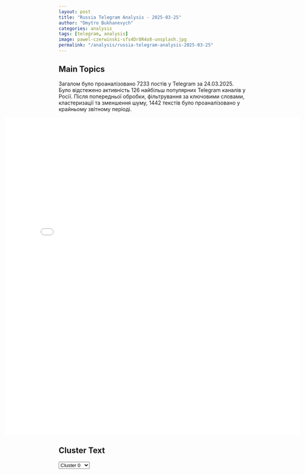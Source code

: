 ```yaml
---
layout: post
title: "Russia Telegram Analysis - 2025-03-25"
author: "Dmytro Bukhanevych"
categories: analysis
tags: [telegram, analysis]
image: pawel-czerwinski-sfs4Dr8R4o8-unsplash.jpg
permalink: "/analysis/russia-telegram-analysis-2025-03-25"
---
```


<style>
    /* Adjusting iframe-container styles */
    .wide-iframe-container {
        width: calc(100% + 30vw);  /* Extending the width */
        margin-left: -15vw;       /* Negative margin to push to the left */
        overflow: hidden;         /* In case the iframe content spills over */
    }

    .wide-iframe-container iframe {
        width: 100%;  /* Making the iframe take the full width of its container */
        border: none; /* Removing any borders from the iframe */
    }

    /* Toggle mechanism */
    .hidden {
        display: none;
    }
    
    .show-content-target:checked + .show-content {
        display: block;
    }
</style>

<h2>Main Topics</h2>
<p>Загалом було проаналізовано 7233 постів у Telegram за 24.03.2025. Було відстежено активність 126 найбільш популярних Telegram каналів у Росії. Після попередньої обробки, фільтрування за ключовими словами, кластеризації та зменшення шуму, 1442 текстів було проаналізовано у крайньому звітному періоді.</p>
<!-- Embedding Main Plotly Visualization -->
<div class="wide-iframe-container">
    <iframe src="{{site.baseurl}}/visualizations/2025-03-25/fig_topics_time.html" height="850"></iframe>
</div>


<h2>Cluster Text</h2>

<!-- Dropdown to select a cluster -->
<select id="clusterSelector" onchange="displayClusterText()">
<option value="0">Cluster 0</option><option value="1">Cluster 1</option><option value="2">Cluster 2</option><option value="3">Cluster 3</option><option value="4">Cluster 4</option><option value="5">Cluster 5</option><option value="6">Cluster 6</option><option value="7">Cluster 7</option><option value="8">Cluster 8</option><option value="9">Cluster 9</option><option value="10">Cluster 10</option><option value="11">Cluster 11</option><option value="12">Cluster 12</option><option value="13">Cluster 13</option><option value="14">Cluster 14</option><option value="15">Cluster 15</option><option value="16">Cluster 16</option><option value="17">Cluster 17</option><option value="18">Cluster 18</option>
</select>

<!-- Display area for the selected cluster's text -->
<div id="clusterTextDisplay" class="hidden"></div>

<script type="text/javascript">
    var clusterDetails = {"0": "<b>Total Posts:</b> 24<br><b>Date:</b> 2025-03-24 07:06:51+00:00<br><b>Author:</b> kontext_channel<br><b>Link:</b> https://t.me/s/kontext_channel/50475<br><b>Subscribers:</b> 905146<br><b>Text:</b> \u0422\u0435\u043a\u0441\u0442: \u0412 \u042d\u0440-\u0420\u0438\u044f\u0434\u0435 \u043d\u0430\u0447\u0438\u043d\u0430\u0435\u0442\u0441\u044f \u0432\u0441\u0442\u0440\u0435\u0447\u0430 \u0434\u0435\u043b\u0435\u0433\u0430\u0446\u0438\u0439 \u0421\u0428\u0410 \u0438 \u0420\u043e\u0441\u0441\u0438\u0438 \u043f\u043e \u0423\u043a\u0440\u0430\u0438\u043d\u0435\u0420\u043e\u0441\u0441\u0438\u0439\u0441\u043a\u0430\u044f \u0434\u0435\u043b\u0435\u0433\u0430\u0446\u0438\u044f \u043f\u0440\u0438\u0431\u044b\u043b\u0430 \u043a \u043c\u0435\u0441\u0442\u0443 \u043f\u0440\u043e\u0432\u0435\u0434\u0435\u043d\u0438\u044f \u043f\u0435\u0440\u0435\u0433\u043e\u0432\u043e\u0440\u043e\u0432 \u0441 \u043f\u0440\u0435\u0434\u0441\u0442\u0430\u0432\u0438\u0442\u0435\u043b\u044f\u043c\u0438 \u0421\u0428\u0410, \u0441\u043e\u043e\u0431\u0449\u0430\u0435\u0442 \u0422\u0410\u0421\u0421.\u0418\u0437\u0432\u0435\u0441\u0442\u043d\u043e, \u0447\u0442\u043e \u0432\u0441\u0442\u0440\u0435\u0447\u0430 \u0431\u0443\u0434\u0435\u0442 \u0437\u0430\u043a\u0440\u044b\u0442\u043e\u0439. \u0421\u043e\u0442\u0440\u0443\u0434\u043d\u0438\u043a\u0438 \u0421\u043b\u0443\u0436\u0431\u044b \u0433\u043e\u0441\u0431\u0435\u0437\u043e\u043f\u0430\u0441\u043d\u043e\u0441\u0442\u0438 \u0421\u0430\u0443\u0434\u043e\u0432\u0441\u043a\u043e\u0439 \u0410\u0440\u0430\u0432\u0438\u0438 \u043f\u043e\u043f\u0440\u043e\u0441\u0438\u043b\u0438 \u0436\u0443\u0440\u043d\u0430\u043b\u0438\u0441\u0442\u043e\u0432 \u043f\u043e\u043a\u0438\u043d\u0443\u0442\u044c \u0442\u0435\u0440\u0440\u0438\u0442\u043e\u0440\u0438\u044e \u0433\u043e\u0441\u0442\u0438\u043d\u0438\u0446\u044b The Ritz-Carlton", "1": "<b>Total Posts:</b> 51<br><b>Date:</b> 2025-03-24 17:25:09+00:00<br><b>Author:</b> solovievlive<br><b>Link:</b> https://t.me/s/SolovievLive/315962<br><b>Subscribers:</b> 1304988<br><b>Text:</b> \u0422\u0435\u043a\u0441\u0442: \u2757\ufe0f \u041d\u0430 \u043f\u0435\u0440\u0435\u0433\u043e\u0432\u043e\u0440\u0430\u0445 \u0432 \u042d\u0440-\u0420\u0438\u044f\u0434\u0435 \u043e\u0431\u0441\u0443\u0436\u0434\u0430\u044e\u0442\u0441\u044f \u0442\u0435\u0440\u0440\u0438\u0442\u043e\u0440\u0438\u0430\u043b\u044c\u043d\u044b\u0435 \u0432\u043e\u043f\u0440\u043e\u0441\u044b, \u0432\u043e\u0437\u043c\u043e\u0436\u043d\u044b\u0435 \u043b\u0438\u043d\u0438\u0438 \u0440\u0430\u0437\u0433\u0440\u0430\u043d\u0438\u0447\u0435\u043d\u0438\u044f \u043d\u0430 \u0423\u043a\u0440\u0430\u0438\u043d\u0435, \u0437\u0430\u044f\u0432\u0438\u043b \u0414\u043e\u043d\u0430\u043b\u044c\u0434 \u0422\u0440\u0430\u043c\u043f. \u0413\u043b\u0430\u0432\u043d\u043e\u0435:\ud83d\udfe5\u0421\u0428\u0410 \u0438 \u0423\u043a\u0440\u0430\u0438\u043d\u0430 \u0441\u043e\u0433\u043b\u0430\u0441\u043e\u0432\u0430\u043b\u0438 \u0441\u0434\u0435\u043b\u043a\u0443 \u043f\u043e \u0440\u0435\u0434\u043a\u043e\u0437\u0435\u043c\u0435\u043b\u044c\u043d\u044b\u043c \u043c\u0435\u0442\u0430\u043b\u043b\u0430\u043c, \u0441\u043a\u043e\u0440\u043e \u0441\u043e\u0441\u0442\u043e\u0438\u0442\u0441\u044f \u043f\u043e\u0434\u043f\u0438\u0441\u0430\u043d\u0438\u0435;\ud83d\udfe5\u041e\u0431\u0441\u0443\u0436\u0434\u0430\u0435\u0442\u0441\u044f \u0432\u043e\u0437\u043c\u043e\u0436\u043d\u044b\u0439 \u043a\u043e\u043d\u0442\u0440\u043e\u043b\u044c \u0421\u0428\u0410 \u043d\u0430\u0434 \u0410\u042d\u0421 \u043d\u0430 \u0423\u043a\u0440\u0430\u0438\u043d\u0435;\ud83d\udfe5\u041e\u0431\u0441\u0443\u0436\u0434\u0430\u044e\u0442\u0441\u044f \u0432\u043e\u043f\u0440\u043e\u0441\u044b \u0442\u0435\u0440\u0440\u0438\u0442\u043e\u0440\u0438\u0439, \u044d\u043d\u0435\u0440\u0433\u0435\u0442\u0438\u043a\u0438, \u0432\u043e\u0437\u043c\u043e\u0436\u043d\u044b\u0435 \u043b\u0438\u043d\u0438\u0438 \u0440\u0430\u0437\u0433\u0440\u0430\u043d\u0438\u0447\u0435\u043d\u0438\u044f \u0438 \u043a\u043e\u043d\u0442\u0440\u043e\u043b\u044c \u043d\u0430\u0434 \u0417\u0430\u043f\u043e\u0440\u043e\u0436\u0441\u043a\u043e\u0439 \u0410\u042d\u0421.\u270d \u041f\u043e\u0434\u043f\u0438\u0441\u044b\u0432\u0430\u0439\u0441\u044f \u043d\u0430 \u0421\u043e\u043b\u043e\u0432\u044c\u0451\u0432\u0430!", "2": "<b>Total Posts:</b> 56<br><b>Date:</b> 2025-03-24 19:16:02+00:00<br><b>Author:</b> opersvodki<br><b>Link:</b> https://t.me/s/opersvodki/25847<br><b>Subscribers:</b> 481369<br><b>Text:</b> \u0422\u0435\u043a\u0441\u0442: \u26a1\ufe0f \u0412\u043c\u0435\u0441\u0442\u0435 \u0441 \u0410\u043b\u0435\u043a\u0441\u0430\u043d\u0434\u0440\u043e\u043c \u0424\u0435\u0434\u043e\u0440\u0447\u0443\u043a\u043e\u043c \u043f\u043e\u0434 \u043e\u0431\u0441\u0442\u0440\u0435\u043b \u0412\u0421\u0423 \u0441\u0435\u0433\u043e\u0434\u043d\u044f \u043f\u043e\u043f\u0430\u043b\u0430 \u0442\u0430\u043a\u0436\u0435 \u0433\u0440\u0443\u043f\u043f\u0430 \u0436\u0443\u0440\u043d\u0430\u043b\u0438\u0441\u0442\u043e\u0432 \u0442\u0435\u043b\u0435\u043a\u0430\u043d\u0430\u043b\u0430 \"\u0417\u0432\u0435\u0437\u0434\u0430\".\u041e\u043f\u0435\u0440\u0430\u0442\u043e\u0440 \u0410\u043d\u0434\u0440\u0435\u0439 \u041f\u0430\u043d\u043e\u0432 \u0438 \u0432\u043e\u0434\u0438\u0442\u0435\u043b\u044c \u0441\u044a\u0435\u043c\u043e\u0447\u043d\u043e\u0439 \u0433\u0440\u0443\u043f\u043f\u044b \u0410\u043b\u0435\u043a\u0441\u0430\u043d\u0434\u0440 \u0421\u0438\u0440\u043a\u0435\u043b\u0438 \u0442\u0430\u043a\u0436\u0435 \u0441\u043a\u043e\u043d\u0447\u0430\u043b\u0438\u0441\u044c \u0432 \u0440\u0435\u0437\u0443\u043b\u044c\u0442\u0430\u0442\u0435 \u043f\u043e\u043b\u0443\u0447\u0435\u043d\u043d\u044b\u0445 \u0440\u0430\u043d\u0435\u043d\u0438\u0439.\ud83c\udfaf @opersvodki", "3": "<b>Total Posts:</b> 234<br><b>Date:</b> 2025-03-24 09:41:47+00:00<br><b>Author:</b> rvvoenkor<br><b>Link:</b> https://t.me/s/RVvoenkor/88660<br><b>Subscribers:</b> 1682780<br><b>Text:</b> \u0422\u0435\u043a\u0441\u0442: \u203c\ufe0f\ud83c\uddf7\ud83c\uddfa\ud83c\uddfa\ud83c\uddf8 \u0423 \u0420\u0424 \u0438 \u0421\u0428\u0410 \u0435\u0441\u0442\u044c \u0436\u0435\u043b\u0430\u043d\u0438\u0435 \u0434\u0432\u0438\u0433\u0430\u0442\u044c\u0441\u044f \u0432 \u0441\u0442\u043e\u0440\u043e\u043d\u0443 \u0443\u0440\u0435\u0433\u0443\u043b\u0438\u0440\u043e\u0432\u0430\u043d\u0438\u044f \u043d\u0430 \u0423\u043a\u0440\u0430\u0438\u043d\u0435, \u043f\u0440\u0435\u0434\u0441\u0442\u043e\u0438\u0442 \u0435\u0449\u0435 \u043c\u043d\u043e\u0433\u043e \u0440\u0430\u0431\u043e\u0442\u044b \u2014 \u041f\u0435\u0441\u043a\u043e\u0432\u25aa\ufe0f\u041f\u0443\u0442\u0438\u043d \u043d\u0435 \u043c\u0435\u043d\u044f\u043b \u043a\u043e\u043c\u0430\u043d\u0434\u044b \u043d\u0435 \u0431\u0438\u0442\u044c \u043f\u043e \u044d\u043d\u0435\u0440\u0433\u043e\u0438\u043d\u0444\u0440\u0430\u0441\u0442\u0440\u0443\u043a\u0442\u0443\u0440\u0435, \u0432\u043e\u043f\u0440\u0435\u043a\u0438 \u043d\u0430\u0440\u0443\u0448\u0435\u043d\u0438\u044f\u043c \u0441\u043e \u0441\u0442\u043e\u0440\u043e\u043d\u044b \u0412\u0421\u0423.\u25aa\ufe0f\u041a\u0440\u0435\u043c\u043b\u044c \u043e\u0442\u0441\u043b\u0435\u0436\u0438\u0432\u0430\u0435\u0442 \u0438\u043d\u0444\u043e\u0440\u043c\u0430\u0446\u0438\u044e \u043e \u043f\u0440\u043e\u0434\u043e\u043b\u0436\u0430\u044e\u0449\u0438\u0445\u0441\u044f \u0443\u0434\u0430\u0440\u0430\u0445 \u041a\u0438\u0435\u0432\u0430 \u043f\u043e \u043e\u0431\u044a\u0435\u043a\u0442\u0430\u043c \u044d\u043d\u0435\u0440\u0433\u043e\u0438\u043d\u0444\u0440\u0430\u0441\u0442\u0440\u0443\u043a\u0442\u0443\u0440\u044b.\u25aa\ufe0f\u0418\u043d\u0444\u043e\u0440\u043c\u0430\u0446\u0438\u044f \u043f\u043e \u0438\u0442\u043e\u0433\u0430\u043c \u043a\u043e\u043d\u0442\u0430\u043a\u0442\u043e\u0432 \u0432 \u042d\u0440-\u0420\u0438\u044f\u0434\u0435 \u0431\u0443\u0434\u0435\u0442 \u043d\u0435\u0437\u0430\u043c\u0435\u0434\u043b\u0438\u0442\u0435\u043b\u044c\u043d\u043e \u0434\u043e\u043b\u043e\u0436\u0435\u043d\u0430 \u0433\u043b\u0430\u0432\u0435 \u0433\u043e\u0441\u0443\u0434\u0430\u0440\u0441\u0442\u0432\u0430.\u25aa\ufe0f\u041f\u043e\u0434\u0430\u0440\u043e\u043a \u041f\u0443\u0442\u0438\u043d\u0430 \u0422\u0440\u0430\u043c\u043f\u0443 \u0431\u044b\u043b \u043b\u0438\u0447\u043d\u044b\u043c, \u041a\u0440\u0435\u043c\u043b\u044c \u043d\u0435 \u0440\u0430\u0441\u0441\u043a\u0430\u0436\u0435\u0442 \u043f\u043e\u0434\u0440\u043e\u0431\u043d\u043e\u0441\u0442\u0438, \u041f\u0435\u0441\u043a\u043e\u0432 \u043e \u043f\u043e\u0434\u0430\u0440\u0435\u043d\u043d\u043e\u043c \u043f\u043e\u0440\u0442\u0440\u0435\u0442\u0435.t.me/RVvoenkor", "4": "<b>Total Posts:</b> 246<br><b>Date:</b> 2025-03-24 05:01:12+00:00<br><b>Author:</b> ukr_2025_ru<br><b>Link:</b> https://t.me/s/ukr_2025_ru/238835<br><b>Subscribers:</b> 485511<br><b>Text:</b> \u0422\u0435\u043a\u0441\u0442: \ud83d\udd34 \u0414\u043e\u0431\u0440\u043e\u0435 \u0443\u0442\u0440\u043e, \u0434\u043e\u0440\u043e\u0433\u0438\u0435 \u043f\u043e\u0434\u043f\u0438\u0441\u0447\u0438\u043a\u0438!\u041d\u043e\u0432\u043e\u0441\u0442\u0438 \u043a \u0443\u0442\u0440\u0443 24 \u043c\u0430\u0440\u0442\u0430: \ud83d\udfe5 \u041f\u0412\u041e \u0437\u0430 \u043d\u043e\u0447\u044c \u043f\u0435\u0440\u0435\u0445\u0432\u0430\u0442\u0438\u043b\u0430 28 \u0443\u043a\u0440\u0430\u0438\u043d\u0441\u043a\u0438\u0445 \u0431\u0435\u0441\u043f\u0438\u043b\u043e\u0442\u043d\u0438\u043a\u043e\u0432 \u043d\u0430\u0434 \u0440\u0435\u0433\u0438\u043e\u043d\u0430\u043c\u0438 \u0420\u043e\u0441\u0441\u0438\u0438, \u0441\u043e\u043e\u0431\u0449\u0438\u043b\u043e \u041c\u0438\u043d\u043e\u0431\u043e\u0440\u043e\u043d\u044b.\u041f\u043e 12 \u0411\u041f\u041b\u0410 \u0441\u0431\u0438\u0442\u044b \u043d\u0430\u0434 \u0442\u0435\u0440\u0440\u0438\u0442\u043e\u0440\u0438\u044f\u043c\u0438 \u0411\u0440\u044f\u043d\u0441\u043a\u043e\u0439 \u0438 \u0420\u043e\u0441\u0442\u043e\u0432\u0441\u043a\u043e\u0439 \u043e\u0431\u043b\u0430\u0441\u0442\u0435\u0439, \u0434\u0432\u0430 \u0411\u041f\u041b\u0410 - \u043d\u0430\u0434 \u041a\u0440\u044b\u043c\u043e\u043c \u0438 \u043f\u043e \u043e\u0434\u043d\u043e\u043c\u0443 \u0434\u0440\u043e\u043d\u0443 \u2013 \u043d\u0430\u0434 \u041a\u0440\u0430\u0441\u043d\u043e\u0434\u0430\u0440\u0441\u043a\u0438\u043c \u043a\u0440\u0430\u0435\u043c \u0438 \u043d\u0430\u0434 \u0430\u043a\u0432\u0430\u0442\u043e\u0440\u0438\u0435\u0439 \u0410\u0437\u043e\u0432\u0441\u043a\u043e\u0433\u043e \u043c\u043e\u0440\u044f;\ud83d\udfe5 \u0421\u0438\u043b\u044b \u041f\u0412\u041e \u0442\u0430\u043a\u0436\u0435 \u043e\u0442\u0431\u0438\u043b\u0438 \u043c\u0430\u0441\u0441\u0438\u0440\u043e\u0432\u0430\u043d\u043d\u0443\u044e \u0430\u0442\u0430\u043a\u0443 \u0441\u043e \u0441\u0442\u043e\u0440\u043e\u043d\u044b \u0412\u0421\u0423 \u043d\u0430 \u0414\u043e\u043d\u0435\u0446\u043a, \u0441\u043e\u043e\u0431\u0449\u0438\u043b\u0438 \u0432 \u043e\u043f\u0435\u0440\u0430\u0442\u0438\u0432\u043d\u044b\u0445 \u0441\u043b\u0443\u0436\u0431\u0430\u0445;\ud83d\udfe5 \u0412 \u0414\u041d\u0420 \u0437\u0430 \u043d\u0435\u0434\u0435\u043b\u044e \u0441\u043e\u0440\u0432\u0430\u043b\u0438 185 \u0432\u043e\u0437\u0434\u0443\u0448\u043d\u044b\u0445 \u0430\u0442\u0430\u043a \u0412\u0421\u0423, \u0441\u043e\u043e\u0431\u0449\u0438\u043b\u0438 \u0432 \u0440\u0435\u0433\u0438\u043e\u043d\u0430\u043b\u044c\u043d\u043e\u043c \u0423\u0424\u0421\u0411;\ud83d\udfe5 \u041d\u0430 \u0440\u0443\u0431\u0435\u0436\u0430\u0445 \u041b\u041d\u0420 \u0437\u0430 \u043d\u0435\u0434\u0435\u043b\u044e \u0443\u043d\u0438\u0447\u0442\u043e\u0436\u0435\u043d\u043e \u043f\u043e\u0447\u0442\u0438 5,6 \u0442\u044b\u0441. \u0441\u043e\u043b\u0434\u0430\u0442 \u0412\u0421\u0423 \u0438 \u043d\u0430\u0435\u043c\u043d\u0438\u043a\u043e\u0432. \u041e\u0431 \u044d\u0442\u043e\u043c \u0441\u043e\u043e\u0431\u0449\u0438\u043b \u0432\u043e\u0435\u043d\u043d\u044b\u0439 \u044d\u043a\u0441\u043f\u0435\u0440\u0442 \u0410\u043d\u0434\u0440\u0435\u0439 \u041c\u0430\u0440\u043e\u0447\u043a\u043e;\ud83d\udfe5 \u0422\u0435\u043b\u0430 \u0431\u043e\u0435\u0432\u0438\u043a\u043e\u0432 \u0412\u0421\u0423 \u0438 \u043c\u0438\u0440\u043d\u044b\u0445 \u0436\u0438\u0442\u0435\u043b\u0435\u0439 \u043e\u0441\u0442\u0430\u044e\u0442\u0441\u044f \u043f\u043e\u0434 \u0437\u0430\u0432\u0430\u043b\u0430\u043c\u0438 \u0432 \u043e\u0441\u0432\u043e\u0431\u043e\u0436\u0434\u0435\u043d\u043d\u043e\u0439 \u0421\u0443\u0434\u0436\u0435, \u0440\u0430\u0441\u0441\u043a\u0430\u0437\u0430\u043b \u0420\u0418\u0410 \u041d\u043e\u0432\u043e\u0441\u0442\u0438 \u0431\u043e\u0435\u0446 \u043e\u0442\u0440\u044f\u0434\u0430 \"\u0422\" \u0414\u043e\u0431\u0440\u043e\u0432\u043e\u043b\u044c\u0447\u0435\u0441\u043a\u043e\u0433\u043e \u043a\u043e\u0440\u043f\u0443\u0441\u0430.\u041a\u043e\u0440\u0440\u0435\u0441\u043f\u043e\u043d\u0434\u0435\u043d\u0442 \u0420\u0418\u0410 \u041d\u043e\u0432\u043e\u0441\u0442\u0438, \u043d\u0430\u0445\u043e\u0434\u044f\u0441\u044c \u0432 \u0421\u0443\u0434\u0436\u0435, \u0443\u0431\u0435\u0434\u0438\u043b\u0430\u0441\u044c, \u0447\u0442\u043e \u043d\u0430 \u0440\u0430\u0437\u0432\u0430\u043b\u0438\u043d\u0430\u0445 \u0438 \u0432 \u043d\u0435\u043a\u043e\u0442\u043e\u0440\u044b\u0445 \u0434\u043e\u043c\u0430\u0445 \u043b\u0435\u0436\u0430\u0442 \u0442\u0435\u043b\u0430 \u0443\u043a\u0440\u0430\u0438\u043d\u0441\u043a\u0438\u0445 \u0431\u043e\u0435\u0432\u0438\u043a\u043e\u0432, \u043d\u0430 \u0443\u043b\u0438\u0446\u0430\u0445 \u0432 \u0440\u044f\u0434\u0435 \u0440\u0430\u0439\u043e\u043d\u043e\u0432 \u0447\u0443\u0432\u0441\u0442\u0432\u0443\u0435\u0442\u0441\u044f \u0442\u0440\u0443\u043f\u043d\u044b\u0439 \u0437\u0430\u043f\u0430\u0445;\ud83d\udfe6 \u041e\u0442\u043a\u0440\u044b\u0442\u043e\u0435 \u0433\u043e\u0440\u0435\u043d\u0438\u0435 \u0432 \u0422\u0426 \u0432 \u0420\u043e\u0441\u0442\u043e\u0432\u0435-\u043d\u0430-\u0414\u043e\u043d\u0443 \u043b\u0438\u043a\u0432\u0438\u0434\u0438\u0440\u043e\u0432\u0430\u043d\u043e \u043d\u0430 \u043f\u043b\u043e\u0449\u0430\u0434\u0438 300 \u043a\u0432. \u043c\u0435\u0442\u0440\u043e\u0432, \u0441\u043e\u043e\u0431\u0449\u0438\u043b\u0438 \u0432 \u041c\u0427\u0421.\u0418\u0437 \u0441\u043e\u0441\u0435\u0434\u043d\u0435\u0439 \u043f\u044f\u0442\u0438\u044d\u0442\u0430\u0436\u043a\u0438, \u043d\u0430 \u043a\u0440\u044b\u0448\u0443 \u043a\u043e\u0442\u043e\u0440\u043e\u0439 \u043f\u0435\u0440\u0435\u043a\u0438\u043d\u0443\u043b\u0441\u044f \u043e\u0433\u043e\u043d\u044c, \u044d\u0432\u0430\u043a\u0443\u0438\u0440\u0443\u044e\u0442 \u0436\u0438\u043b\u044c\u0446\u043e\u0432. \u041f\u043e\u0436\u0430\u0440 \u0442\u0430\u043c \u0442\u0430\u043a\u0436\u0435  \u043b\u043e\u043a\u0430\u043b\u0438\u0437\u043e\u0432\u0430\u043b\u0438.\u041f\u0440\u0438\u0447\u0438\u043d\u043e\u0439 \u043f\u043e\u0436\u0430\u0440\u0430 \u0441\u0442\u0430\u043b\u043e \u043a\u043e\u0440\u043e\u0442\u043a\u043e\u0435 \u0437\u0430\u043c\u044b\u043a\u0430\u043d\u0438\u0435 \u0432 \u0432\u044b\u0432\u0435\u0441\u043a\u0435 \u043d\u0430 \u0444\u0430\u0441\u0430\u0434\u0435 \u0437\u0434\u0430\u043d\u0438\u044f \u0422\u0426;\ud83d\udfe6 \u0411\u0440\u0438\u0442\u0430\u043d\u0441\u043a\u0438\u0435 \u0432\u043e\u0435\u043d\u043d\u044b\u0435 \u0441\u0447\u0438\u0442\u0430\u044e\u0442 \u043f\u043b\u0430\u043d\u044b \u0421\u0442\u0430\u0440\u043c\u0435\u0440\u0430 \u043e\u0442\u043f\u0440\u0430\u0432\u0438\u0442\u044c \u043d\u0430 \u0423\u043a\u0440\u0430\u0438\u043d\u0443 \u043c\u0438\u0440\u043e\u0442\u0432\u043e\u0440\u0446\u0435\u0432 \"\u043f\u043e\u043b\u0438\u0442\u0438\u0447\u0435\u0441\u043a\u0438\u043c \u0442\u0435\u0430\u0442\u0440\u043e\u043c\", \u043f\u0438\u0448\u0435\u0442 Telegraph.\u041f\u043e \u0441\u043b\u043e\u0432\u0430\u043c \u0432\u044b\u0441\u043e\u043a\u043e\u043f\u043e\u0441\u0442\u0430\u0432\u043b\u0435\u043d\u043d\u044b\u0445 \u0432\u043e\u0435\u043d\u043d\u044b\u0445 \u0438\u0441\u0442\u043e\u0447\u043d\u0438\u043a\u043e\u0432, \u0431\u0440\u0438\u0442\u0430\u043d\u0441\u043a\u0438\u0439 \u043f\u0440\u0435\u043c\u044c\u0435\u0440 \u043f\u043e\u0442\u043e\u0440\u043e\u043f\u0438\u043b\u0441\u044f \u0441 \u0437\u0430\u044f\u0432\u043b\u0435\u043d\u0438\u044f\u043c\u0438 \u043e \"\u043a\u043e\u0430\u043b\u0438\u0446\u0438\u0438 \u0436\u0435\u043b\u0430\u044e\u0449\u0438\u0445\".\u0423\u043a\u0440\u0430\u0438\u043d\u0430.\u0440\u0443 \u2014 \u043f\u043e\u0434\u043f\u0438\u0441\u0430\u0442\u044c\u0441\u044f \u0438 \u0437\u043d\u0430\u0442\u044c \u0431\u043e\u043b\u044c\u0448\u0435 \ud83d\udc4d", "5": "<b>Total Posts:</b> 160<br><b>Date:</b> 2025-03-24 19:25:31+00:00<br><b>Author:</b> treugolniklpr<br><b>Link:</b> https://t.me/s/treugolniklpr/101356<br><b>Subscribers:</b> 756427<br><b>Text:</b> \u0422\u0435\u043a\u0441\u0442: \u041a\u0440\u044b\u043c\u041e\u0442 \u0422\u0430\u0440\u0445\u0430\u043d\u043a\u0443\u0442\u0430 \u0434\u043e \u0421\u0435\u0432\u0430\u0441\u0442\u043e\u043f\u043e\u043b\u044f \u0432\u043a\u043b\u044e\u0447\u0438\u0442\u0435\u043b\u044c\u043d\u043e \u041e\u043f\u0430\u0441\u043d\u043e\u0441\u0442\u044c \u043f\u043e \u0411\u041f\u041b\u0410", "6": "<b>Total Posts:</b> 21<br><b>Date:</b> 2025-03-24 18:03:35+00:00<br><b>Author:</b> moscow_laundry<br><b>Link:</b> https://t.me/s/moscow_laundry/26727<br><b>Subscribers:</b> 604633<br><b>Text:</b> \u0422\u0435\u043a\u0441\u0442: #\u0421\u0430\u0442\u0438\u0440\u041a\u0430\u0413\u043e\u0432\u043e\u0440\u0438\u0442  \u0410\u0440\u0435\u0441\u0442 \u043c\u044d\u0440\u0430 \u0421\u0442\u0430\u043c\u0431\u0443\u043b\u0430 \u0432\u044b\u0437\u0432\u0430\u043b \u0432\u043e\u043b\u043d\u0443 \u043f\u0440\u043e\u0442\u0435\u0441\u0442\u043e\u0432 \u043f\u043e \u0432\u0441\u0435\u0439 \u0422\u0443\u0440\u0446\u0438\u0438  \u041f\u0440\u043e\u0442\u0435\u0441\u0442\u044b \u0432 \u0422\u0443\u0440\u0446\u0438\u0438 \u0432\u0441\u043f\u044b\u0445\u043d\u0443\u043b\u0438 \u043f\u043e\u0441\u043b\u0435 \u0437\u0430\u0434\u0435\u0440\u0436\u0430\u043d\u0438\u044f \u043e\u0434\u043d\u043e\u0433\u043e \u0438\u0437 \u0433\u043b\u0430\u0432\u043d\u044b\u0445 \u043e\u043f\u043f\u043e\u0437\u0438\u0446\u0438\u043e\u043d\u043d\u044b\u0445 \u043f\u0440\u043e\u0437\u0430\u043f\u0430\u0434\u043d\u044b\u0445 \u043b\u0438\u0434\u0435\u0440\u043e\u0432, \u043c\u044d\u0440\u0430 \u0421\u0442\u0430\u043c\u0431\u0443\u043b\u0430 \u042d\u043a\u0440\u0435\u043c\u0430 \u0418\u043c\u0430\u043c\u043e\u0433\u043b\u0443. \u041e\u043d \u043f\u0440\u0435\u0432\u0440\u0430\u0442\u0438\u043b\u0441\u044f \u0432 \u043a\u043b\u044e\u0447\u0435\u0432\u043e\u0433\u043e \u043a\u0430\u043d\u0434\u0438\u0434\u0430\u0442\u0430 \u043e\u0442 \u0430\u043d\u0442\u0438\u044d\u0440\u0434\u043e\u0433\u0430\u043d\u043e\u0432\u0441\u043a\u0438\u0445 \u0441\u0438\u043b \u0435\u0449\u0435 \u0432 2019 \u0433\u043e\u0434\u0443. \u0418\u043c\u0435\u043d\u043d\u043e \u0442\u043e\u0433\u0434\u0430 \u043d\u0430 \u0444\u043e\u043d\u0435 \u0430\u043d\u043d\u0443\u043b\u0438\u0440\u043e\u0432\u0430\u043d\u0438\u044f \u0440\u0435\u0437\u0443\u043b\u044c\u0442\u0430\u0442\u043e\u0432 \u0432\u044b\u0431\u043e\u0440\u043e\u0432 \u043c\u044d\u0440\u0430 \u0421\u0442\u0430\u043c\u0431\u0443\u043b\u0430, \u043a\u043e\u0442\u043e\u0440\u044b\u0435 \u0432\u044b\u0438\u0433\u0440\u0430\u043b \u0418\u043c\u0430\u043c\u043e\u0433\u043b\u0443, \u0440\u0430\u0437\u0440\u0430\u0437\u0438\u043b\u0441\u044f \u043f\u0435\u0440\u0432\u044b\u0439 \u0431\u0443\u043d\u0442. \u0418 \u0442\u043e\u0433\u0434\u0430 \u0432\u043b\u0430\u0441\u0442\u044f\u043c \u0422\u0443\u0440\u0446\u0438\u0438 \u043f\u0440\u0438\u0448\u043b\u043e\u0441\u044c \u043f\u043e\u0439\u0442\u0438 \u043d\u0430 \u0443\u0441\u0442\u0443\u043f\u043a\u0438 \u043e\u043f\u043f\u043e\u0437\u0438\u0446\u0438\u043e\u043d\u0435\u0440\u0430\u043c. \u041d\u043e \u0434\u043e\u043f\u0443\u0441\u043a\u0430\u0442\u044c \u043f\u043e\u0434\u043e\u0431\u043d\u044b\u0439 \u0438\u0441\u0445\u043e\u0434 \u043d\u0430 \u043f\u0440\u0435\u0437\u0438\u0434\u0435\u043d\u0442\u0441\u043a\u0438\u0445 \u0432\u044b\u0431\u043e\u0440\u0430\u0445, \u0437\u0430\u043f\u043b\u0430\u043d\u0438\u0440\u043e\u0432\u0430\u043d\u043d\u044b\u0445 \u043d\u0430 2028 \u0433\u043e\u0434, \u0443 \u042d\u0440\u0434\u043e\u0433\u0430\u043d\u0430 \u043d\u0435\u0442 \u043d\u0438\u043a\u0430\u043a\u043e\u0433\u043e \u0436\u0435\u043b\u0430\u043d\u0438\u044f.  \u041f\u043e\u044d\u0442\u043e\u043c\u0443 \u0430\u0440\u0435\u0441\u0442 \u0418\u043c\u0430\u043c\u043e\u0433\u043b\u0443 \u2013 \u044d\u0442\u043e \u043d\u0435 \u0438\u043c\u043f\u0443\u043b\u044c\u0441\u0438\u0432\u043d\u043e\u0435 \u0440\u0435\u0448\u0435\u043d\u0438\u0435, \u0430 \u043e\u0441\u043e\u0437\u043d\u0430\u043d\u043d\u044b\u0439 \u0448\u0430\u0433 \u043f\u043e \u0443\u0441\u0442\u0440\u0430\u043d\u0435\u043d\u0438\u044e \u043a\u043b\u044e\u0447\u0435\u0432\u044b\u0445 \u043e\u043f\u043f\u043e\u0437\u0438\u0446\u0438\u043e\u043d\u043d\u044b\u0445 \u0444\u0438\u0433\u0443\u0440 \u0434\u043e \u0432\u044b\u0431\u043e\u0440\u043e\u0432. \u0418 \u0432 \u044d\u0442\u043e\u0442 \u0440\u0430\u0437 \u042d\u0440\u0434\u043e\u0433\u0430\u043d \u0431\u044b\u043b \u0433\u043e\u0442\u043e\u0432 \u043a \u043f\u0440\u043e\u0442\u0435\u0441\u0442\u0430\u043c. \u0414\u0430, \u043d\u0430 \u043d\u0438\u0445 \u0432\u044b\u0448\u043b\u0438 \u043c\u0438\u043b\u043b\u0438\u043e\u043d\u044b \u0441\u0442\u043e\u0440\u043e\u043d\u043d\u0438\u043a\u043e\u0432 \u043e\u043f\u043f\u043e\u0437\u0438\u0446\u0438\u0438 \u043f\u043e \u0432\u0441\u0435\u0439 \u0441\u0442\u0440\u0430\u043d\u0435. \u0414\u0430, \u0437\u0430\u043f\u0440\u0435\u0442\u044b \u043d\u0430 \u043c\u0430\u0441\u0441\u043e\u0432\u044b\u0435 \u0430\u043a\u0446\u0438\u0438 \u0434\u043e 27 \u043c\u0430\u0440\u0442\u0430, \u0432\u0432\u0435\u0434\u0435\u043d\u043d\u044b\u0435 \u0432\u043b\u0430\u0441\u0442\u044f\u043c\u0438, \u0438\u0433\u043d\u043e\u0440\u0438\u0440\u0443\u044e\u0442\u0441\u044f. \u041d\u043e \u0432\u0441\u0435 \u0442\u0435\u043b\u0435\u043a\u0430\u043d\u0430\u043b\u044b \u0438 \u0434\u0440\u0443\u0433\u0438\u0435 \u043c\u0435\u0441\u0442\u043d\u044b\u0435 \u0421\u041c\u0418 \u043f\u043e\u043b\u0443\u0447\u0438\u043b\u0438 \u0436\u0451\u0441\u0442\u043a\u043e\u0435 \u0443\u043a\u0430\u0437\u0430\u043d\u0438\u0435 \u043d\u0435 \u043f\u043e\u043a\u0430\u0437\u044b\u0432\u0430\u0442\u044c \u043f\u0440\u043e\u0442\u0435\u0441\u0442\u044b. \u041f\u043e\u043b\u0438\u0446\u0438\u044f \u0430\u043a\u0442\u0438\u0432\u043d\u043e \u043f\u0440\u0438\u043c\u0435\u043d\u044f\u0435\u0442 \u0432\u043e\u0434\u043e\u043c\u0451\u0442\u044b, \u0441\u043b\u0435\u0437\u043e\u0442\u043e\u0447\u0438\u0432\u044b\u0439 \u0433\u0430\u0437 \u0438 \u0441\u043f\u0435\u0446\u0438\u0430\u043b\u044c\u043d\u044b\u0435 \u0441\u0440\u0435\u0434\u0441\u0442\u0432\u0430, \u0430 \u0442\u0430\u043a\u0436\u0435 \u0437\u0430\u0434\u0435\u0440\u0436\u0438\u0432\u0430\u0435\u0442 \u043f\u0440\u043e\u0442\u0435\u0441\u0442\u0443\u044e\u0449\u0438\u0445 \u2013 \u0443\u0436\u0435 \u0431\u043e\u043b\u044c\u0448\u0435 \u0442\u044b\u0441\u044f\u0447\u0438 \u0447\u0435\u043b\u043e\u0432\u0435\u043a. \u0418 \u0432 \u044d\u0442\u043e\u0442 \u0440\u0430\u0437 \u0432\u043b\u0430\u0441\u0442\u044c \u043d\u0435 \u043d\u0430\u043c\u0435\u0440\u0435\u043d\u0430 \u043e\u0442\u0441\u0442\u0443\u043f\u0430\u0442\u044c \u043e\u0442 \u0441\u0432\u043e\u0438\u0445 \u0440\u0435\u0448\u0435\u043d\u0438\u0439. \u0410 \u0437\u043d\u0430\u0447\u0438\u0442, \u0441\u043a\u043e\u0440\u043e \u043f\u0440\u043e\u0442\u0435\u0441\u0442\u044b \u0441\u043e\u0439\u0434\u0443\u0442 \u043d\u0430 \u043d\u0435\u0442.  \u0415\u0434\u0438\u043d\u0441\u0442\u0432\u0435\u043d\u043d\u043e\u0435, \u0447\u0442\u043e \u043c\u043e\u0433\u043b\u043e \u0431\u044b \u043f\u0435\u0440\u0435\u043b\u043e\u043c\u0438\u0442\u044c \u0445\u043e\u0434 \u0431\u043e\u0440\u044c\u0431\u044b \u2013 \u043f\u0435\u0440\u0435\u0445\u043e\u0434 \u0447\u0430\u0441\u0442\u0438 \u0441\u0438\u043b\u043e\u0432\u0438\u043a\u043e\u0432 \u043d\u0430 \u0441\u0442\u043e\u0440\u043e\u043d\u0443 \u043f\u0440\u043e\u0442\u0435\u0441\u0442\u0443\u044e\u0449\u0438\u0445. \u041d\u043e \u0442\u0430\u043a\u043e\u0433\u043e \u043f\u043e\u043a\u0430 \u043d\u0435 \u043d\u0430\u0431\u043b\u044e\u0434\u0430\u0435\u0442\u0441\u044f. \u0410 \u0437\u043d\u0430\u0447\u0438\u0442, \u0432\u043f\u0435\u0440\u0435\u0434\u0438 \u043c\u044b \u0443\u0432\u0438\u0434\u0438\u043c \u043e\u0434\u0438\u043d \u0438\u0437 \u0434\u0432\u0443\u0445 \u0432\u0435\u0440\u043e\u044f\u0442\u043d\u044b\u0445 \u0441\u0446\u0435\u043d\u0430\u0440\u0438\u0435\u0432. \u041b\u0438\u0431\u043e \u043f\u0440\u043e\u0439\u0434\u0435\u0442 \u043f\u043e\u043b\u043d\u043e\u043c\u0430\u0441\u0448\u0442\u0430\u0431\u043d\u0430\u044f \u0437\u0430\u0447\u0438\u0441\u0442\u043a\u0430 \u043f\u0440\u043e\u0437\u0430\u043f\u0430\u0434\u043d\u044b\u0445 \u0441\u0442\u0440\u0443\u043a\u0442\u0443\u0440 \u0441 \u0430\u0440\u0435\u0441\u0442\u0430\u043c\u0438 \u0430\u043a\u0442\u0438\u0432\u0438\u0441\u0442\u043e\u0432 \u0438 \u0443\u0436\u0435\u0441\u0442\u043e\u0447\u0435\u043d\u0438\u0435\u043c \u0432\u043d\u0443\u0442\u0440\u0435\u043d\u043d\u0435\u0439 \u043f\u043e\u043b\u0438\u0442\u0438\u043a\u0438. \u041b\u0438\u0431\u043e \u0447\u0430\u0441\u0442\u044c \u043e\u043f\u043f\u043e\u0437\u0438\u0446\u0438\u043e\u043d\u043d\u044b\u0445 \u0430\u043a\u0442\u0438\u0432\u0438\u0441\u0442\u043e\u0432 \u0438 \u0431\u0438\u0437\u043d\u0435\u0441-\u0441\u0442\u0440\u0443\u043a\u0442\u0443\u0440, \u0441\u0432\u044f\u0437\u0430\u043d\u043d\u044b\u0445 \u0441 \u0433\u043b\u043e\u0431\u0430\u043b\u0438\u0441\u0442\u0430\u043c\u0438, \u043f\u043e\u043b\u0443\u0447\u0430\u0442 \u0432\u043e\u0437\u043c\u043e\u0436\u043d\u043e\u0441\u0442\u044c \u043f\u043e\u043a\u0438\u043d\u0443\u0442\u044c \u0441\u0442\u0440\u0430\u043d\u0443, \u0447\u0442\u043e \u043f\u043e\u0437\u0432\u043e\u043b\u0438\u0442 \u0441\u043d\u0438\u0437\u0438\u0442\u044c \u0432\u043d\u0443\u0442\u0440\u0435\u043d\u043d\u044e\u044e \u043d\u0430\u043f\u0440\u044f\u0436\u0435\u043d\u043d\u043e\u0441\u0442\u044c, \u043d\u0435 \u0432\u044b\u0437\u044b\u0432\u0430\u044f \u043d\u0435\u0434\u043e\u0432\u043e\u043b\u044c\u0441\u0442\u0432\u043e \u043c\u0438\u0440\u043e\u0432\u043e\u0433\u043e \u0441\u043e\u043e\u0431\u0449\u0435\u0441\u0442\u0432\u0430. \u0412 \u043e\u0431\u043e\u0438\u0445 \u0441\u043b\u0443\u0447\u0430\u044f\u0445 \u0422\u0443\u0440\u0446\u0438\u044f \u043e\u0441\u0442\u0430\u043d\u0435\u0442\u0441\u044f \u0437\u0430\u043a\u0440\u044b\u0442\u043e\u0439 \u0434\u043b\u044f \u0432\u043d\u0435\u0448\u043d\u0435\u0433\u043e \u0432\u043b\u0438\u044f\u043d\u0438\u044f, \u0430 \u042d\u0440\u0434\u043e\u0433\u0430\u043d \u0431\u0443\u0434\u0435\u0442 \u043e\u0441\u0442\u0430\u0432\u0430\u0442\u044c\u0441\u044f \u0443 \u0432\u043b\u0430\u0441\u0442\u0438, \u0441\u043a\u043e\u043b\u044c\u043a\u043e \u043f\u043e\u0436\u0435\u043b\u0430\u0435\u0442. \u0418 \u043d\u0438\u043a\u0442\u043e \u043d\u0435 \u0441\u043c\u043e\u0436\u0435\u0442 \u0435\u043c\u0443 \u0432 \u044d\u0442\u043e\u043c \u043f\u043e\u043c\u0435\u0448\u0430\u0442\u044c.  \u041f\u043e\u0434\u043f\u0438\u0441\u044b\u0432\u0430\u0439\u0442\u0435\u0441\u044c \u043d\u0430 \u043a\u0430\u043d\u0430\u043b \ud83d\udc48", "7": "<b>Total Posts:</b> 34<br><b>Date:</b> 2025-03-24 18:16:46+00:00<br><b>Author:</b> ria_novosti_rossiya<br><b>Link:</b> https://t.me/s/Ria_novosti_rossiya/53395<br><b>Subscribers:</b> 1526685<br><b>Text:</b> \u0422\u0435\u043a\u0441\u0442: \u0421\u043e\u0432\u0435\u0442\u043d\u0438\u043a \u0422\u0440\u0430\u043c\u043f\u0430 \u043f\u043e \u043d\u0430\u0446\u0431\u0435\u0437\u043e\u043f\u0430\u0441\u043d\u043e\u0441\u0442\u0438 \u0423\u043e\u043b\u0442\u0446 \u043f\u043e \u043e\u0448\u0438\u0431\u043a\u0435 \u0434\u043e\u0431\u0430\u0432\u0438\u043b \u0440\u0435\u0434\u0430\u043a\u0442\u043e\u0440\u0430 \u0436\u0443\u0440\u043d\u0430\u043b\u0430 Atlantic \u0432 \u0441\u0435\u043a\u0440\u0435\u0442\u043d\u044b\u0439 \u0432\u043e\u0435\u043d\u043d\u044b\u0439 \u0447\u0430\u0442 \u0432 Signal \u2014\u00a0\u0421\u041c\u0418\u0412 \u044d\u0442\u043e\u043c \u0447\u0430\u0442\u0435 \u0432\u0438\u0446\u0435-\u043f\u0440\u0435\u0437\u0438\u0434\u0435\u043d\u0442 \u0412\u044d\u043d\u0441, \u0433\u043b\u0430\u0432\u0430 \u041f\u0435\u043d\u0442\u0430\u0433\u043e\u043d\u0430 \u0425\u0435\u0433\u0441\u0435\u0442 \u0438 \u0441\u043e\u0432\u0435\u0442\u043d\u0438\u043a \u0422\u0440\u0430\u043c\u043f\u0430 \u043f\u043e \u043d\u0430\u0446\u0431\u0435\u0437\u043e\u043f\u0430\u0441\u043d\u043e\u0441\u0442\u0438 \u0423\u043e\u043b\u0442\u0446 \u043e\u0431\u0441\u0443\u0436\u0434\u0430\u043b\u0438 \u0441\u0435\u043a\u0440\u0435\u0442\u043d\u044b\u0435 \u0432\u043e\u0435\u043d\u043d\u044b\u0435 \u043f\u043b\u0430\u043d\u044b.\u0425\u0435\u0433\u0441\u0435\u0442 \u0434\u0435\u043b\u0438\u043b\u0441\u044f \u0438\u043d\u0444\u043e\u0440\u043c\u0430\u0446\u0438\u0435\u0439 \u043e\u0431 \u0443\u0434\u0430\u0440\u0430\u0445 \u0421\u0428\u0410 \u043f\u043e \u0419\u0435\u043c\u0435\u043d\u0443, \u0432\u043a\u043b\u044e\u0447\u0430\u044f \u0432\u0440\u0435\u043c\u044f \u0438 \u043c\u0435\u0441\u0442\u043e, \u0437\u0430 \u043d\u0435\u0441\u043a\u043e\u043b\u044c\u043a\u043e \u0447\u0430\u0441\u043e\u0432 \u0434\u043e \u0438\u0445 \u043d\u0430\u0447\u0430\u043b\u0430.\u0416\u0443\u0440\u043d\u0430\u043b\u0438\u0441\u0442, \u0438\u0437\u043d\u0430\u0447\u0430\u043b\u044c\u043d\u043e \u0432\u043e\u0441\u043f\u0440\u0438\u043d\u044f\u0432\u0448\u0438\u0439 \u044d\u0442\u043e \u043a\u0430\u043a \u0444\u0435\u0439\u043a, \u0443\u0431\u0435\u0434\u0438\u043b\u0441\u044f \u0432 \u043f\u043e\u0434\u043b\u0438\u043d\u043d\u043e\u0441\u0442\u0438 \u0438\u043d\u0444\u043e\u0440\u043c\u0430\u0446\u0438\u0438, \u043a\u043e\u0433\u0434\u0430 \u0421\u0428\u0410 \u0434\u0435\u0439\u0441\u0442\u0432\u0438\u0442\u0435\u043b\u044c\u043d\u043e \u043d\u0430\u0447\u0430\u043b\u0438 \u0443\u0434\u0430\u0440\u044b \u043f\u043e \u0419\u0435\u043c\u0435\u043d\u0443.\ud83c\uddf7\ud83c\uddfa \u041f\u043e\u0434\u043f\u0438\u0441\u0430\u0442\u044c\u0441\u044f \u043d\u0430 \u0420\u041e\u0421\u0421\u0418\u042e \u0421\u0415\u0419\u0427\u0410\u0421", "8": "<b>Total Posts:</b> 47<br><b>Date:</b> 2025-03-24 09:32:08+00:00<br><b>Author:</b> dva_majors<br><b>Link:</b> https://t.me/s/dva_majors/67523<br><b>Subscribers:</b> 1243269<br><b>Text:</b> \u0422\u0435\u043a\u0441\u0442: \u041c\u0438\u043d\u043e\u0431\u043e\u0440\u043e\u043d\u044b \u0420\u043e\u0441\u0441\u0438\u0438:\"24 \u043c\u0430\u0440\u0442\u0430 \u043e\u043a\u043e\u043b\u043e \u0434\u0432\u0443\u0445 \u0447\u0430\u0441\u043e\u0432 \u043d\u043e\u0447\u0438 \u043a\u0438\u0435\u0432\u0441\u043a\u0438\u043c \u0440\u0435\u0436\u0438\u043c\u043e\u043c \u0431\u044b\u043b\u0430 \u0441\u043e\u0432\u0435\u0440\u0448\u0435\u043d\u0430 \u0430\u0442\u0430\u043a\u0430 \u0441 \u043f\u0440\u0438\u043c\u0435\u043d\u0435\u043d\u0438\u0435\u043c \u0411\u041f\u041b\u0410 \u043d\u0430 \u043d\u0435\u0444\u0442\u0435\u043f\u0435\u0440\u0435\u043a\u0430\u0447\u0438\u0432\u0430\u044e\u0449\u0443\u044e \u0441\u0442\u0430\u043d\u0446\u0438\u044e \u00ab\u041a\u0440\u043e\u043f\u043e\u0442\u043a\u0438\u043d\u0441\u043a\u0430\u044f\u00bb \u041a\u0430\u0441\u043f\u0438\u0439\u0441\u043a\u043e\u0433\u043e \u0442\u0440\u0443\u0431\u043e\u043f\u0440\u043e\u0432\u043e\u0434\u043d\u043e\u0433\u043e \u043a\u043e\u043d\u0441\u043e\u0440\u0446\u0438\u0443\u043c\u0430 (\u041a\u0422\u041a) \u0432 \u041a\u0440\u0430\u0441\u043d\u043e\u0434\u0430\u0440\u0441\u043a\u043e\u043c \u043a\u0440\u0430\u0435.\u0412 \u0440\u0435\u0437\u0443\u043b\u044c\u0442\u0430\u0442\u0435 \u0434\u0435\u0439\u0441\u0442\u0432\u0438\u0439 \u0440\u043e\u0441\u0441\u0438\u0439\u0441\u043a\u0438\u0445 \u0441\u0440\u0435\u0434\u0441\u0442\u0432 \u041f\u0412\u041e \u0443\u043a\u0440\u0430\u0438\u043d\u0441\u043a\u0438\u0439 \u0443\u0434\u0430\u0440\u043d\u044b\u0439 \u0411\u041f\u041b\u0410 \u0431\u044b\u043b \u043f\u0435\u0440\u0435\u0445\u0432\u0430\u0447\u0435\u043d \u0432 7 \u043a\u043c \u043e\u0442 \u043e\u0431\u044a\u0435\u043a\u0442\u0430 \u043c\u0435\u0436\u0434\u0443\u043d\u0430\u0440\u043e\u0434\u043d\u043e\u0439 \u044d\u043d\u0435\u0440\u0433\u0435\u0442\u0438\u0447\u0435\u0441\u043a\u043e\u0439 \u0438\u043d\u0444\u0440\u0430\u0441\u0442\u0440\u0443\u043a\u0442\u0443\u0440\u044b \u0441 \u043f\u0430\u0434\u0435\u043d\u0438\u0435\u043c \u0444\u0440\u0430\u0433\u043c\u0435\u043d\u0442\u043e\u0432 \u0432 \u0440\u0430\u0439\u043e\u043d\u0435 \u0436\u0435\u043b\u0435\u0437\u043d\u043e\u0434\u043e\u0440\u043e\u0436\u043d\u043e\u0439 \u0441\u0442\u0430\u043d\u0446\u0438\u0438 \u041a\u0430\u0432\u043a\u0430\u0437\u0441\u043a\u0430\u044f.\u041f\u0440\u0435\u0434\u044b\u0434\u0443\u0449\u0430\u044f \u0430\u0442\u0430\u043a\u0430 \u043a\u0438\u0435\u0432\u0441\u043a\u043e\u0433\u043e \u0440\u0435\u0436\u0438\u043c\u0430 \u043d\u0430 \u043d\u0435\u0444\u0442\u0435\u043f\u0435\u0440\u0435\u043a\u0430\u0447\u0438\u0432\u0430\u044e\u0449\u0443\u044e \u0441\u0442\u0430\u043d\u0446\u0438\u044e \u00ab\u041a\u0440\u043e\u043f\u043e\u0442\u043a\u0438\u043d\u0441\u043a\u0430\u044f\u00bb \u0431\u044b\u043b\u0430 \u0441\u043e\u0432\u0435\u0440\u0448\u0435\u043d\u0430 17 \u0444\u0435\u0432\u0440\u0430\u043b\u044f. \u0412 \u0440\u0435\u0437\u0443\u043b\u044c\u0442\u0430\u0442\u0435 \u043d\u0435\u0451 \u043e\u0431\u044a\u0435\u043a\u0442 \u043f\u043e\u043b\u0443\u0447\u0438\u043b \u043f\u043e\u0432\u0440\u0435\u0436\u0434\u0435\u043d\u0438\u044f \u0438 \u0431\u044b\u043b \u0432\u044b\u0432\u0435\u0434\u0435\u043d \u0438\u0437 \u044d\u043a\u0441\u043f\u043b\u0443\u0430\u0442\u0430\u0446\u0438\u0438 \u0434\u043b\u044f \u043f\u0440\u043e\u0432\u0435\u0434\u0435\u043d\u0438\u044f \u0440\u0435\u043c\u043e\u043d\u0442\u043d\u043e-\u0432\u043e\u0441\u0441\u0442\u0430\u043d\u043e\u0432\u0438\u0442\u0435\u043b\u044c\u043d\u044b\u0445 \u0440\u0430\u0431\u043e\u0442.\u041a\u0440\u043e\u043c\u0435 \u0442\u043e\u0433\u043e, 19 \u043c\u0430\u0440\u0442\u0430, \u0447\u0435\u0440\u0435\u0437 \u043d\u0435\u0441\u043a\u043e\u043b\u044c\u043a\u043e \u0447\u0430\u0441\u043e\u0432 \u043f\u043e\u0441\u043b\u0435 \u043f\u0440\u0438\u043d\u044f\u0442\u043e\u0433\u043e, \u043f\u043e \u043f\u0440\u0435\u0434\u043b\u043e\u0436\u0435\u043d\u0438\u044e \u043f\u0440\u0435\u0437\u0438\u0434\u0435\u043d\u0442\u0430 \u0421\u0428\u0410, \u0440\u0435\u0448\u0435\u043d\u0438\u044f \u041f\u0440\u0435\u0437\u0438\u0434\u0435\u043d\u0442\u0430 \u0420\u043e\u0441\u0441\u0438\u0438, \u043e \u0432\u0440\u0435\u043c\u0435\u043d\u043d\u043e\u043c \u043f\u0440\u0435\u043a\u0440\u0430\u0449\u0435\u043d\u0438\u0438 \u0443\u0434\u0430\u0440\u043e\u0432 \u043f\u043e \u0443\u043a\u0440\u0430\u0438\u043d\u0441\u043a\u043e\u0439 \u044d\u043d\u0435\u0440\u0433\u0435\u0442\u0438\u0447\u0435\u0441\u043a\u043e\u0439 \u0438\u043d\u0444\u0440\u0430\u0441\u0442\u0440\u0443\u043a\u0442\u0443\u0440\u0435, \u043a\u0438\u0435\u0432\u0441\u043a\u0438\u0439 \u0440\u0435\u0436\u0438\u043c \u0441\u043e\u0432\u0435\u0440\u0448\u0438\u043b \u0430\u0442\u0430\u043a\u0443 \u0441 \u043f\u0440\u0438\u043c\u0435\u043d\u0435\u043d\u0438\u0435\u043c \u0442\u0440\u0451\u0445 \u0411\u043f\u041b\u0410 \u0441\u0430\u043c\u043e\u043b\u0435\u0442\u043d\u043e\u0433\u043e \u0442\u0438\u043f\u0430 \u043f\u043e \u0440\u0430\u0441\u043f\u043e\u043b\u043e\u0436\u0435\u043d\u043d\u043e\u043c\u0443 \u0432 \u0441\u0442\u0430\u043d\u0438\u0446\u0435 \u041a\u0430\u0432\u043a\u0430\u0437\u0441\u043a\u0430\u044f (\u041a\u0440\u0430\u0441\u043d\u043e\u0434\u0430\u0440\u0441\u043a\u043e\u0433\u043e \u043a\u0440\u0430\u044f) \u043e\u0431\u044a\u0435\u043a\u0442\u0443 \u041a\u0422\u041a, \u043e\u0431\u0435\u0441\u043f\u0435\u0447\u0438\u0432\u0430\u044e\u0449\u0435\u043c\u0443 \u043f\u0435\u0440\u0435\u0432\u0430\u043b\u043a\u0443 \u043d\u0435\u0444\u0442\u0438 \u0441 \u0436\u0435\u043b\u0435\u0437\u043d\u043e\u0434\u043e\u0440\u043e\u0436\u043d\u044b\u0445 \u0446\u0438\u0441\u0442\u0435\u0440\u043d \u0432 \u0442\u0440\u0443\u0431\u043e\u043f\u0440\u043e\u0432\u043e\u0434\u043d\u0443\u044e \u0441\u0438\u0441\u0442\u0435\u043c\u0443 \u043c\u0435\u0436\u0434\u0443\u043d\u0430\u0440\u043e\u0434\u043d\u043e\u0439 \u043d\u0435\u0444\u0442\u0435\u0442\u0440\u0430\u043d\u0441\u043f\u043e\u0440\u0442\u043d\u043e\u0439 \u043a\u043e\u043c\u043f\u0430\u043d\u0438\u0438.\u2757\ufe0f \u0422\u0430\u043a\u0438\u043c \u043e\u0431\u0440\u0430\u0437\u043e\u043c, \u0432\u043e\u043f\u0440\u0435\u043a\u0438 \u0437\u0430\u044f\u0432\u043b\u0435\u043d\u0438\u044f\u043c \u0417\u0435\u043b\u0435\u043d\u0441\u043a\u043e\u0433\u043e, \u0432 \u0442\u043e\u043c \u0447\u0438\u0441\u043b\u0435 \u0434\u043e\u0432\u0435\u0434\u0435\u043d\u043d\u044b\u043c \u0430\u043c\u0435\u0440\u0438\u043a\u0430\u043d\u0441\u043a\u043e\u0439 \u0441\u0442\u043e\u0440\u043e\u043d\u0435, \u043a\u0438\u0435\u0432\u0441\u043a\u0438\u0439 \u0440\u0435\u0436\u0438\u043c \u043f\u0440\u043e\u0434\u043e\u043b\u0436\u0430\u0435\u0442 \u043d\u0430\u043c\u0435\u0440\u0435\u043d\u043d\u043e \u043f\u043b\u0430\u043d\u0438\u0440\u043e\u0432\u0430\u0442\u044c, \u0433\u043e\u0442\u043e\u0432\u0438\u0442\u044c \u0438 \u043e\u0441\u0443\u0449\u0435\u0441\u0442\u0432\u043b\u044f\u0442\u044c \u0430\u0442\u0430\u043a\u0438 \u043d\u0430 \u044d\u043d\u0435\u0440\u0433\u0435\u0442\u0438\u0447\u0435\u0441\u043a\u0443\u044e \u0438\u043d\u0444\u0440\u0430\u0441\u0442\u0440\u0443\u043a\u0442\u0443\u0440\u0443, \u0432 \u0442\u043e\u043c \u0447\u0438\u0441\u043b\u0435 \u043c\u0435\u0436\u0434\u0443\u043d\u0430\u0440\u043e\u0434\u043d\u0443\u044e, \u043d\u0430 \u0442\u0435\u0440\u0440\u0438\u0442\u043e\u0440\u0438\u0438 \u0420\u043e\u0441\u0441\u0438\u0439\u0441\u043a\u043e\u0439 \u0424\u0435\u0434\u0435\u0440\u0430\u0446\u0438\u0438.\"\u2728\u041a\u0438\u0435\u0432 \u043d\u0435\u0434\u043e\u0433\u043e\u0432\u043e\u0440\u043e\u0441\u043f\u043e\u0441\u043e\u0431\u0435\u043d. \u0414\u0432\u0430 \u043c\u0430\u0439\u043e\u0440\u0430", "9": "<b>Total Posts:</b> 83<br><b>Date:</b> 2025-03-24 20:09:52+00:00<br><b>Author:</b> proofzzz<br><b>Link:</b> https://t.me/s/proofzzz/32623<br><b>Subscribers:</b> 680222<br><b>Text:</b> \u0422\u0435\u043a\u0441\u0442: \u041f\u0435\u0440\u0435\u0433\u043e\u0432\u043e\u0440\u044b \u0434\u0435\u043b\u0435\u0433\u0430\u0446\u0438\u0439 \u0420\u043e\u0441\u0441\u0438\u0438 \u0438 \u0421\u0428\u0410 \u0432 \u042d\u0440-\u0420\u0438\u044f\u0434\u0435 \u0437\u0430\u0432\u0435\u0440\u0448\u0438\u043b\u0438\u0441\u044c, \u043e\u043d\u0438 \u0434\u043b\u0438\u043b\u0438\u0441\u044c \u0431\u043e\u043b\u0435\u0435 12 \u0447\u0430\u0441\u043e\u0432, \u0441\u043e\u0432\u043c\u0435\u0441\u0442\u043d\u043e\u0435 \u0437\u0430\u044f\u0432\u043b\u0435\u043d\u0438\u0435 \u0420\u043e\u0441\u0441\u0438\u0438 \u0438 \u0421\u0428\u0410 \u043f\u043e \u0438\u0442\u043e\u0433\u0430\u043c \u0432\u0441\u0442\u0440\u0435\u0447\u0438 \u0431\u0443\u0434\u0435\u0442 \u043e\u043f\u0443\u0431\u043b\u0438\u043a\u043e\u0432\u0430\u043d\u043e \u0437\u0430\u0432\u0442\u0440\u0430. \u0420\u043e\u0441\u0441\u0438\u0439\u0441\u043a\u0430\u044f \u0434\u0435\u043b\u0435\u0433\u0430\u0446\u0438\u044f \u043f\u043e\u043a\u0438\u043d\u0443\u043b\u0430 \u043f\u043b\u043e\u0449\u0430\u0434\u043a\u0443 \u043f\u0435\u0440\u0435\u0433\u043e\u0432\u043e\u0440\u043e\u0432.Z\u043b\u043e\u0439 \u041f\u0440\u0443\u0444", "10": "<b>Total Posts:</b> 36<br><b>Date:</b> 2025-03-24 19:30:42+00:00<br><b>Author:</b> ru2ch<br><b>Link:</b> https://t.me/s/ru2ch/138863<br><b>Subscribers:</b> 562640<br><b>Text:</b> \u0422\u0435\u043a\u0441\u0442: \u2757\ufe0f\u0414\u0435\u043b\u0435\u0433\u0430\u0446\u0438\u0438 \u0420\u043e\u0441\u0441\u0438\u0438 \u0438 \u0421\u0428\u0410 \u0441\u043e\u0433\u043b\u0430\u0441\u043e\u0432\u044b\u0432\u0430\u044e\u0442 \u0442\u0435\u043a\u0441\u0442 \u0441\u043e\u0432\u043c\u0435\u0441\u0442\u043d\u043e\u0433\u043e \u0437\u0430\u044f\u0432\u043b\u0435\u043d\u0438\u044f \u043f\u043e \u0438\u0442\u043e\u0433\u0430\u043c \u043f\u0435\u0440\u0435\u0433\u043e\u0432\u043e\u0440\u043e\u0432 \u0432 \u042d\u0440-\u0420\u0438\u044f\u0434\u0435", "11": "<b>Total Posts:</b> 20<br><b>Date:</b> 2025-03-24 10:39:15+00:00<br><b>Author:</b> bbbreaking<br><b>Link:</b> https://t.me/s/bbbreaking/203079<br><b>Subscribers:</b> 1916117<br><b>Text:</b> \u0422\u0435\u043a\u0441\u0442: \u2757\ufe0f\u0423\u0447\u0430\u0441\u0442\u043d\u0438\u043a\u0438 \u0440\u043e\u0441\u0441\u0438\u0439\u0441\u043a\u043e-\u0430\u043c\u0435\u0440\u0438\u043a\u0430\u043d\u0441\u043a\u043e\u0439 \u0432\u0441\u0442\u0440\u0435\u0447\u0438 \u0432 \u042d\u0440-\u0420\u0438\u044f\u0434\u0435, \u043a\u043e\u0442\u043e\u0440\u044b\u0435 \u0443\u0436\u0435 \u043d\u0435\u0441\u043a\u043e\u043b\u044c\u043a\u043e \u0447\u0430\u0441\u043e\u0432 \u0432\u0435\u0434\u0443\u0442 \u043f\u0435\u0440\u0435\u0433\u043e\u0432\u043e\u0440\u044b, \u0441\u0434\u0435\u043b\u0430\u043b\u0438 \u043f\u0435\u0440\u0435\u0440\u044b\u0432 \u043d\u0430 \u043e\u0431\u0435\u0434, \u0441\u043e\u043e\u0431\u0449\u0430\u0435\u0442 \u0438\u0441\u0442\u043e\u0447\u043d\u0438\u043a \u00ab\u0420\u0418\u0410 \u041d\u043e\u0432\u043e\u0441\u0442\u0438\u00bb. \u0411\u044b\u0432\u0448\u0438\u0439 \u0437\u0430\u043c\u0433\u043b\u0430\u0432\u044b \u041c\u0418\u0414, \u0441\u0435\u043d\u0430\u0442\u043e\u0440 \u0413\u0440\u0438\u0433\u043e\u0440\u0438\u0439 \u041a\u0430\u0440\u0430\u0441\u0438\u043d, \u0432\u0445\u043e\u0434\u044f\u0449\u0438\u0439 \u0432 \u0440\u043e\u0441\u0441\u0438\u0439\u0441\u043a\u0443\u044e \u0434\u0435\u043b\u0435\u0433\u0430\u0446\u0438\u044e, \u0440\u0430\u0441\u0441\u043a\u0430\u0437\u0430\u043b, \u0447\u0442\u043e \u043f\u0435\u0440\u0435\u0433\u043e\u0432\u043e\u0440\u044b \u0441 \u043f\u0440\u0435\u0434\u0441\u0442\u0430\u0432\u0438\u0442\u0435\u043b\u044f\u043c\u0438 \u0421\u0428\u0410 \u00ab\u043f\u0440\u043e\u0445\u043e\u0434\u044f\u0442 \u0442\u0432\u043e\u0440\u0447\u0435\u0441\u043a\u0438\u00bb, \u0438\u0434\u0435\u0442 \u00ab\u0438\u043d\u0442\u0435\u0440\u0435\u0441\u043d\u043e\u0435 \u043e\u0431\u0441\u0443\u0436\u0434\u0435\u043d\u0438\u0435 \u0437\u043b\u043e\u0431\u043e\u0434\u043d\u0435\u0432\u043d\u044b\u0445 \u0442\u0435\u043c\u00bb, \u043f\u0435\u0440\u0435\u0434\u0430\u0435\u0442 \u00ab\u0418\u043d\u0442\u0435\u0440\u0444\u0430\u043a\u0441\u00bb. \u041f\u043e \u043e\u0446\u0435\u043d\u043a\u0435 \u041a\u0430\u0440\u0430\u0441\u0438\u043d\u0430, \u041c\u043e\u0441\u043a\u0432\u0435 \u0438 \u0412\u0430\u0448\u0438\u043d\u0433\u0442\u043e\u043d\u0443 \u00ab\u0443\u0434\u0430\u0435\u0442\u0441\u044f \u043f\u043e\u0434\u0434\u0435\u0440\u0436\u0438\u0432\u0430\u0442\u044c \u043a\u043e\u043d\u0442\u0430\u043a\u0442 \u0438 \u043f\u043e\u043d\u0438\u043c\u0430\u0442\u044c \u0442\u043e\u0447\u043a\u0443 \u0437\u0440\u0435\u043d\u0438\u044f \u0434\u0440\u0443\u0433 \u0434\u0440\u0443\u0433\u0430\u00bb.", "12": "<b>Total Posts:</b> 36<br><b>Date:</b> 2025-03-24 06:35:06+00:00<br><b>Author:</b> dimsmirnov175<br><b>Link:</b> https://t.me/s/dimsmirnov175/93399<br><b>Subscribers:</b> 348591<br><b>Text:</b> \u0422\u0435\u043a\u0441\u0442: \u0412\u0441\u0442\u0440\u0435\u0447\u0430 \u0434\u0435\u043b\u0435\u0433\u0430\u0446\u0438\u0439 \u0420\u043e\u0441\u0441\u0438\u0438 \u0438 \u0421\u0428\u0410 \u0432 \u042d\u0440-\u0420\u0438\u044f\u0434\u0435 \u043d\u0430\u0447\u043d\u0435\u0442\u0441\u044f \u0443\u0436\u0435 \u0447\u0435\u0440\u0435\u0437 \u043f\u043e\u043b\u0447\u0430\u0441\u0430: \u00ab\u0414\u0435\u043b\u0435\u0433\u0430\u0446\u0438\u0438 \u0420\u043e\u0441\u0441\u0438\u0438 \u0438 \u0421\u0428\u0410 \u043f\u043b\u0430\u043d\u0438\u0440\u0443\u044e\u0442 \u043d\u0430\u0447\u0430\u0442\u044c \u0432 \u042d\u0440-\u0420\u0438\u044f\u0434\u0435 \u043f\u0435\u0440\u0435\u0433\u043e\u0432\u043e\u0440\u044b \u043f\u043e \u0443\u0440\u0435\u0433\u0443\u043b\u0438\u0440\u043e\u0432\u0430\u043d\u0438\u044e \u0443\u043a\u0440\u0430\u0438\u043d\u0441\u043a\u043e\u0433\u043e \u043a\u043e\u043d\u0444\u043b\u0438\u043a\u0442\u0430 \u0432 10:00 \u043c\u0441\u043a. \u0412\u0441\u0442\u0440\u0435\u0447\u0430 \u043f\u0440\u043e\u0439\u0434\u0435\u0442 \u0432 \u0433\u043e\u0441\u0442\u0438\u043d\u0438\u0446\u0435 The Ritz-Carlton. \u0420\u043e\u0441\u0441\u0438\u0439\u0441\u043a\u0443\u044e \u0434\u0435\u043b\u0435\u0433\u0430\u0446\u0438\u044e \u0432\u043e\u0437\u0433\u043b\u0430\u0432\u044f\u0442 \u043f\u0440\u0435\u0434\u0441\u0435\u0434\u0430\u0442\u0435\u043b\u044c \u043a\u043e\u043c\u0438\u0442\u0435\u0442\u0430 \u0421\u043e\u0432\u0435\u0442\u0430 \u0424\u0435\u0434\u0435\u0440\u0430\u0446\u0438\u0438 \u043f\u043e \u043c\u0435\u0436\u0434\u0443\u043d\u0430\u0440\u043e\u0434\u043d\u044b\u043c \u0434\u0435\u043b\u0430\u043c \u0413\u0440\u0438\u0433\u043e\u0440\u0438\u0439 \u041a\u0430\u0440\u0430\u0441\u0438\u043d \u0438 \u0441\u043e\u0432\u0435\u0442\u043d\u0438\u043a \u0434\u0438\u0440\u0435\u043a\u0442\u043e\u0440\u0430 \u0424\u0435\u0434\u0435\u0440\u0430\u043b\u044c\u043d\u043e\u0439 \u0441\u043b\u0443\u0436\u0431\u044b \u0431\u0435\u0437\u043e\u043f\u0430\u0441\u043d\u043e\u0441\u0442\u0438 \u0421\u0435\u0440\u0433\u0435\u0439 \u0411\u0435\u0441\u0435\u0434\u0430. \u0412 \u0441\u043e\u0441\u0442\u0430\u0432 \u0430\u043c\u0435\u0440\u0438\u043a\u0430\u043d\u0441\u043a\u043e\u0439 \u0434\u0435\u043b\u0435\u0433\u0430\u0446\u0438\u0438, \u043a\u0430\u043a \u043e\u0436\u0438\u0434\u0430\u0435\u0442\u0441\u044f, \u0432\u043e\u0439\u0434\u0443\u0442 \u0434\u0438\u0440\u0435\u043a\u0442\u043e\u0440 \u043f\u043e \u043f\u043e\u043b\u0438\u0442\u0438\u0447\u0435\u0441\u043a\u043e\u043c\u0443 \u043f\u043b\u0430\u043d\u0438\u0440\u043e\u0432\u0430\u043d\u0438\u044e \u0413\u043e\u0441\u0434\u0435\u043f\u0430\u0440\u0442\u0430\u043c\u0435\u043d\u0442\u0430 \u0421\u0428\u0410 \u041c\u0430\u0439\u043a\u043b \u042d\u043d\u0442\u043e\u043d, \u0430 \u0442\u0430\u043a\u0436\u0435 \u043f\u043e\u043c\u043e\u0449\u043d\u0438\u043a\u0438 \u0441\u043f\u0435\u0446\u0438\u0430\u043b\u044c\u043d\u043e\u0433\u043e \u043f\u043e\u0441\u043b\u0430\u043d\u043d\u0438\u043a\u0430 \u043f\u043e \u0423\u043a\u0440\u0430\u0438\u043d\u0435 \u041a\u0438\u0442\u0430 \u041a\u0435\u043b\u043b\u043e\u0433\u0430 \u0438 \u0441\u043e\u0432\u0435\u0442\u043d\u0438\u043a\u0430 \u043f\u043e \u043d\u0430\u0446\u0438\u043e\u043d\u0430\u043b\u044c\u043d\u043e\u0439 \u0431\u0435\u0437\u043e\u043f\u0430\u0441\u043d\u043e\u0441\u0442\u0438 \u041c\u0430\u0439\u043a\u0430 \u0423\u043e\u043b\u0442\u0446\u0430\u00bb \u041f\u043e\u0434\u043f\u0438\u0448\u0438\u0441\u044c \u043d\u0430 \u041f\u0423\u041b N3", "13": "<b>Total Posts:</b> 60<br><b>Date:</b> 2025-03-24 12:11:13+00:00<br><b>Author:</b> mozhemobyasnit<br><b>Link:</b> https://t.me/s/mozhemobyasnit/20211<br><b>Subscribers:</b> 469538<br><b>Text:</b> \u0422\u0435\u043a\u0441\u0442: \u041c\u0438\u043d\u0443\u0441 40 \u043a\u0433 \u0437\u0430 1037 \u0441\u0443\u0442\u043e\u043a \u0440\u043e\u0441\u0441\u0438\u0439\u0441\u043a\u043e\u0433\u043e \u043f\u043b\u0435\u043d\u0430.  19 \u043c\u0430\u0440\u0442\u0430 \u0432 \u0440\u0435\u0437\u0443\u043b\u044c\u0442\u0430\u0442\u0435 \u043e\u0431\u043c\u0435\u043d\u0430 \u0432\u043e\u0435\u043d\u043d\u043e\u043f\u043b\u0435\u043d\u043d\u044b\u043c\u0438 \u0432 \u0423\u043a\u0440\u0430\u0438\u043d\u0443 \u0432\u0435\u0440\u043d\u0443\u043b\u0441\u044f \u0418\u0432\u0430\u043d \u041f\u0435\u0442\u0440\u043e\u0432\u0441\u043a\u0438\u0439, \u043a\u043e\u0442\u043e\u0440\u044b\u0439 \u043f\u0440\u043e\u0445\u043e\u0434\u0438\u043b \u0441\u043b\u0443\u0436\u0431\u0443 \u0432 \u041d\u0430\u0446\u0438\u043e\u043d\u0430\u043b\u044c\u043d\u043e\u0439 \u0433\u0432\u0430\u0440\u0434\u0438\u0438 \u0438 \u043f\u043e\u043f\u0430\u043b \u0432 \u043f\u043b\u0435\u043d \u0432 \u043c\u0430\u0435 2022 \u0433\u043e\u0434\u0430 \u0432\u043e \u0432\u0440\u0435\u043c\u044f \u043e\u0431\u043e\u0440\u043e\u043d\u044b \u041c\u0430\u0440\u0438\u0443\u043f\u043e\u043b\u044f. \u0418\u0432\u0430\u043d \u043f\u043e\u043a\u0430\u0437\u0430\u043b \u0444\u043e\u0442\u043e \u0434\u043e \u0438 \u043f\u043e\u0441\u043b\u0435 \u0440\u043e\u0441\u0441\u0438\u0439\u0441\u043a\u043e\u0433\u043e \u043f\u043b\u0435\u043d\u0430: \"\u042f \u0434\u043e\u043c\u0430. \u0420\u0430\u0437\u043d\u0438\u0446\u0430 \u0432 1037 \u0434\u043d\u0435\u0439 \u043f\u043b\u0435\u043d\u0430 \u0438 \u043c\u0438\u043d\u0443\u0441 40 \u043a\u0433\", \u2014 \u043d\u0430\u043f\u0438\u0441\u0430\u043b \u043e\u043d \u0432 Instagram.\u042d\u0442\u043e \u043e\u0434\u043d\u043e \u0438\u0437 \u0442\u044b\u0441\u044f\u0447 \u043e\u0447\u0435\u0432\u0438\u0434\u043d\u044b\u0445 \u043f\u043e\u0434\u0442\u0432\u0435\u0440\u0436\u0434\u0435\u043d\u0438\u0439 \u043c\u0430\u0441\u0441\u043e\u0432\u044b\u0445 \u043d\u0430\u0440\u0443\u0448\u0435\u043d\u0438\u0439 \u043f\u0440\u0430\u0432 \u0447\u0435\u043b\u043e\u0432\u0435\u043a\u0430 \u0432 \u0413\u0423\u041b\u0410\u0413\u0435 XXI \u0432\u0435\u043a\u0430, \u043a\u043e\u0442\u043e\u0440\u044b\u0435 \u041d\u0435\u0437\u0430\u0432\u0438\u0441\u0438\u043c\u0430\u044f \u043c\u0435\u0436\u0434\u0443\u043d\u0430\u0440\u043e\u0434\u043d\u0430\u044f \u043a\u043e\u043c\u0438\u0441\u0441\u0438\u044f \u041e\u041e\u041d \u0443\u0436\u0435 \u043a\u0432\u0430\u043b\u0438\u0444\u0438\u0446\u0438\u0440\u043e\u0432\u0430\u043b\u0430 \u043a\u0430\u043a \u043f\u0440\u0435\u0441\u0442\u0443\u043f\u043b\u0435\u043d\u0438\u0435 \u043f\u0440\u043e\u0442\u0438\u0432 \u0447\u0435\u043b\u043e\u0432\u0435\u0447\u0435\u0441\u0442\u0432\u0430 \u0438 \u0441\u0438\u0441\u0442\u0435\u043c\u0443 \u043f\u044b\u0442\u043e\u043a, \u043e\u0440\u0433\u0430\u043d\u0438\u0437\u043e\u0432\u0430\u043d\u043d\u0443\u044e \u041c\u041e, \u0424\u0421\u0411 \u0438 \u0424\u0421\u0418\u041d. \u0421 \u0443\u0447\u0451\u0442\u043e\u043c \u043d\u0430\u0448\u0435\u0433\u043e \u043e\u043f\u044b\u0442\u0430 \u0438 \u0437\u043d\u0430\u043d\u0438\u0439 \u043c\u044b \u0443\u0442\u0432\u0435\u0440\u0436\u0434\u0430\u0435\u043c, \u0447\u0442\u043e \u044d\u0442\u0430 \u0441\u0438\u0441\u0442\u0435\u043c\u0430 \u0441\u043e\u0433\u043b\u0430\u0441\u043e\u0432\u0430\u043d\u0430 \u0438 \u043e\u0434\u043e\u0431\u0440\u0435\u043d\u0430 \u0434\u0438\u043a\u0442\u0430\u0442\u043e\u0440\u043e\u043c \u041f\u0443\u0442\u0438\u043d\u044b\u043c \u0438 \u043f\u0440\u0438\u043c\u0435\u043d\u044f\u0435\u0442\u0441\u044f \u043f\u043e \u0435\u0433\u043e \u0443\u043a\u0430\u0437\u0430\u043d\u0438\u044e \u043a \u0443\u043a\u0440\u0430\u0438\u043d\u0441\u043a\u0438\u043c \u043f\u043b\u0435\u043d\u043d\u044b\u043c. \u041c\u044b \u043f\u0440\u0438\u0437\u044b\u0432\u0430\u0435\u043c \u043c\u0438\u0440\u043e\u0432\u043e\u0435 \u0441\u043e\u043e\u0431\u0449\u0435\u0441\u0442\u0432\u043e \u043f\u0440\u0438\u043d\u044f\u0442\u044c \u0438\u0441\u0447\u0435\u0440\u043f\u044b\u0432\u0430\u044e\u0449\u0438\u0435 \u043c\u0435\u0440\u044b \u0434\u043b\u044f \u043e\u0440\u0433\u0430\u043d\u0438\u0437\u0430\u0446\u0438\u0438 \u0443\u0433\u043e\u043b\u043e\u0432\u043d\u043e\u0433\u043e \u043f\u0440\u0435\u0441\u043b\u0435\u0434\u043e\u0432\u0430\u043d\u0438\u044f \u041f\u0443\u0442\u0438\u043d\u0430 \u0412.\u0412., \u0430 \u0442\u0430\u043a\u0436\u0435 \u0433\u0435\u043d\u0435\u0440\u0430\u043b\u043e\u0432 \u0411\u043e\u0440\u0442\u043d\u0438\u043a\u043e\u0432\u0430, \u041a\u043e\u0440\u043e\u043b\u0435\u0432\u0430, \u0410\u043b\u043f\u0430\u0442\u043e\u0432\u0430, \u0411\u043e\u044f\u0440\u0438\u043d\u0435\u0432\u0430, \u0413\u043e\u0441\u0442\u0435\u0432\u0430 \u0438 \u0434\u0440., \u043f\u0440\u0438\u0447\u0430\u0441\u0442\u043d\u044b\u0445 \u043a \u044d\u0442\u043e\u043c\u0443 \u043f\u044b\u0442\u043e\u0447\u043d\u043e\u043c\u0443 \u043a\u043e\u043d\u0432\u0435\u0439\u0435\u0440\u0443.", "14": "<b>Total Posts:</b> 20<br><b>Date:</b> 2025-03-24 14:05:17+00:00<br><b>Author:</b> ru2ch<br><b>Link:</b> https://t.me/s/ru2ch/138840<br><b>Subscribers:</b> 562640<br><b>Text:</b> \u0422\u0435\u043a\u0441\u0442: \u2757\ufe0f\u0412\u0421\u0423 \u043f\u044b\u0442\u0430\u043b\u0438\u0441\u044c \u0430\u0442\u0430\u043a\u043e\u0432\u0430\u0442\u044c \u0434\u0440\u043e\u043d\u0430\u043c\u0438 \u0433\u0430\u0437\u043e\u043a\u043e\u043d\u0434\u0435\u043d\u0441\u0430\u0442\u043d\u043e\u0435 \u043c\u0435\u0441\u0442\u043e\u0440\u043e\u0436\u0434\u0435\u043d\u0438\u0435 \u043d\u0430 \u043c\u044b\u0441\u0435 \u0422\u0430\u0440\u0445\u0430\u043d\u043a\u0443\u0442 \u0432 \u041a\u0440\u044b\u043c\u0443 \u2014 \u041c\u0438\u043d\u043e\u0431\u043e\u0440\u043e\u043d\u044b \u0420\u0424\u0410\u0442\u0430\u043a\u0430 \u043f\u0440\u043e\u0438\u0437\u043e\u0448\u043b\u0430 \u0432 \u0432\u043e\u0441\u043a\u0440\u0435\u0441\u0435\u043d\u044c\u0435 \u0432\u0435\u0447\u0435\u0440\u043e\u043c, \u043e\u043d\u0430 \u0431\u044b\u043b\u0430 \u043e\u0442\u0440\u0430\u0436\u0435\u043d\u0430.\u0422\u0430\u043a\u0436\u0435 \u0432 \u0441\u0443\u0431\u0431\u043e\u0442\u0443 \u0443\u0442\u0440\u043e\u043c \u043a\u0438\u0435\u0432\u0441\u043a\u0438\u0439 \u0440\u0435\u0436\u0438\u043c \u043d\u0430\u043d\u0451\u0441 \u0434\u0432\u0430 \u0443\u0434\u0430\u0440\u0430 \u043f\u043e \u0433\u0430\u0437\u043e\u0440\u0430\u0441\u043f\u0440\u0435\u0434\u0435\u043b\u0438\u0442\u0435\u043b\u044c\u043d\u043e\u0439 \u0441\u0442\u0430\u043d\u0446\u0438\u0438 \u00ab\u0412\u0430\u043b\u0443\u0439\u043a\u0430\u00bb \u0432 \u0411\u0435\u043b\u0433\u043e\u0440\u043e\u0434\u0441\u043a\u043e\u0439 \u043e\u0431\u043b\u0430\u0441\u0442\u0438, \u0431\u044b\u043b\u043e \u043f\u043e\u0432\u0440\u0435\u0436\u0434\u0435\u043d\u043e \u0442\u0435\u0445\u043d\u043e\u043b\u043e\u0433\u0438\u0447\u0435\u0441\u043a\u043e\u0435 \u043e\u0431\u043e\u0440\u0443\u0434\u043e\u0432\u0430\u043d\u0438\u0435.\u041a\u0440\u043e\u043c\u0435 \u0442\u043e\u0433\u043e, \u0441\u043e\u043e\u0431\u0449\u0430\u0435\u0442\u0441\u044f, \u0447\u0442\u043e \u0434\u043b\u044f \u043f\u0440\u043e\u0434\u043e\u043b\u0436\u0430\u044e\u0449\u0438\u0445\u0441\u044f \u0443\u0434\u0430\u0440\u043e\u0432 \u043f\u043e \u0440\u043e\u0441\u0441\u0438\u0439\u0441\u043a\u043e\u0439 \u044d\u043d\u0435\u0440\u0433\u0435\u0442\u0438\u0447\u0435\u0441\u043a\u043e\u0439 \u0438\u043d\u0444\u0440\u0430\u0441\u0442\u0440\u0443\u043a\u0442\u0443\u0440\u0435 \u0412\u0421\u0423 \u0438\u0441\u043f\u043e\u043b\u044c\u0437\u0443\u044e\u0442 HIMARS.", "15": "<b>Total Posts:</b> 29<br><b>Date:</b> 2025-03-24 12:53:35+00:00<br><b>Author:</b> putin_tramp_mobilizaciya_migrant<br><b>Link:</b> https://t.me/s/Putin_tramp_mobilizaciya_migrant/24565<br><b>Subscribers:</b> 418682<br><b>Text:</b> \u0422\u0435\u043a\u0441\u0442: \ud83c\uddfa\ud83c\uddf8\ud83c\uddf7\ud83c\uddfa \u041d\u0430\u0433\u043b\u044f\u0434\u043d\u044b\u0439 \u043f\u0440\u0438\u043c\u0435\u0440 \u0436\u0435\u0440\u0442\u0432\u044b \u0430\u043c\u0435\u0440\u0438\u043a\u0430\u043d\u0441\u043a\u043e\u0439 \u043f\u0440\u043e\u043f\u0430\u0433\u0430\u043d\u0434\u044b.==Fox News Russia - \u041f\u043e\u0434\u043f\u0438\u0441\u0430\u0442\u044c\u0441\u044f", "16": "<b>Total Posts:</b> 23<br><b>Date:</b> 2025-03-24 10:05:36+00:00<br><b>Author:</b> mod_russia<br><b>Link:</b> https://t.me/s/mod_russia/50500<br><b>Subscribers:</b> 630764<br><b>Text:</b> \u0422\u0435\u043a\u0441\u0442: \ud83d\udca5 \u0410\u0440\u0442\u0438\u043b\u043b\u0435\u0440\u0438\u0439\u0441\u043a\u0438\u0435 \u0440\u0430\u0441\u0447\u0435\u0442\u044b \u00ab\u042e\u0436\u043d\u043e\u0439\u00bb \u0433\u0440\u0443\u043f\u043f\u0438\u0440\u043e\u0432\u043a\u0438 \u0432\u043e\u0439\u0441\u043a \u0443\u043d\u0438\u0447\u0442\u043e\u0436\u0438\u043b\u0438 \u043f\u0443\u043d\u043a\u0442 \u0443\u043f\u0440\u0430\u0432\u043b\u0435\u043d\u0438\u044f \u0411\u043f\u041b\u0410 \u0438 \u0431\u043b\u0438\u043d\u0434\u0430\u0436 \u0412\u0421\u0423 \u0432 \u0440\u0430\u0439\u043e\u043d\u0435 \u043d\u0430\u0441\u0435\u043b\u0435\u043d\u043d\u043e\u0433\u043e \u043f\u0443\u043d\u043a\u0442\u0430 \u0413\u0440\u0438\u0433\u043e\u0440\u043e\u0432\u043a\u0430 \u0432 \u0414\u041d\u0420.\ud83d\udd39 \u041c\u0438\u043d\u043e\u0431\u043e\u0440\u043e\u043d\u044b \u0420\u043e\u0441\u0441\u0438\u0438", "17": "<b>Total Posts:</b> 20<br><b>Date:</b> 2025-03-24 10:24:46+00:00<br><b>Author:</b> itsdonetsk<br><b>Link:</b> https://t.me/s/itsdonetsk/249474<br><b>Subscribers:</b> 575737<br><b>Text:</b> \u0422\u0435\u043a\u0441\u0442: \u041f\u043e\u0441\u043b\u0435\u0434\u0441\u0442\u0432\u0438\u044f \u043e\u0431\u0441\u0442\u0440\u0435\u043b\u0430 \u0420\u043e\u0434\u0438\u043d\u0441\u043a\u043e\u0433\u043e \u0432 \u0414\u043e\u043d\u0435\u0446\u043a\u043e\u0439 \u043e\u0431\u043b\u0430\u0441\u0442\u0438\u041f\u043e\u0434\u043f\u0438\u0441\u0430\u0442\u044c\u0441\u044f  |  \u041f\u0440\u0435\u0434\u043b\u043e\u0436\u0438\u0442\u044c \u043d\u043e\u0432\u043e\u0441\u0442\u044c", "18": "<b>Total Posts:</b> 14<br><b>Date:</b> 2025-03-24 09:36:55+00:00<br><b>Author:</b> kontext_channel<br><b>Link:</b> https://t.me/s/kontext_channel/50482<br><b>Subscribers:</b> 905146<br><b>Text:</b> \u0422\u0435\u043a\u0441\u0442: The Guardian: \u0421\u0428\u0410 \u0438 \u0423\u043a\u0440\u0430\u0438\u043d\u0430 \u043f\u0440\u043e\u0432\u0435\u0434\u0443\u0442 \u0435\u0449\u0435 \u043e\u0434\u0438\u043d \u0440\u0430\u0443\u043d\u0434 \u043f\u0435\u0440\u0435\u0433\u043e\u0432\u043e\u0440\u043e\u0432 \u043f\u043e\u0441\u043b\u0435 \u0432\u0441\u0442\u0440\u0435\u0447\u0438 \u0430\u043c\u0435\u0440\u0438\u043a\u0430\u043d\u0446\u0435\u0432 \u0441 \u0420\u043e\u0441\u0441\u0438\u0435\u0439\u0423\u043a\u0440\u0430\u0438\u043d\u0441\u043a\u0430\u044f \u0438 \u0430\u043c\u0435\u0440\u0438\u043a\u0430\u043d\u0441\u043a\u0430\u044f \u0434\u0435\u043b\u0435\u0433\u0430\u0446\u0438\u0438 \u043d\u0430\u043c\u0435\u0440\u0435\u043d\u044b \u043f\u0440\u043e\u0432\u0435\u0441\u0442\u0438 \u0432 \u043f\u043e\u043d\u0435\u0434\u0435\u043b\u044c\u043d\u0438\u043a \u0434\u043e\u043f\u043e\u043b\u043d\u0438\u0442\u0435\u043b\u044c\u043d\u044b\u0439 \u0440\u0430\u0443\u043d\u0434 \u043f\u0435\u0440\u0435\u0433\u043e\u0432\u043e\u0440\u043e\u0432 \u0432 \u042d\u0440-\u0420\u0438\u044f\u0434\u0435, \u043f\u0438\u0448\u0435\u0442 The Guardian.\u041d\u0430 \u0432\u0441\u0442\u0440\u0435\u0447\u0435 \u043f\u043b\u0430\u043d\u0438\u0440\u0443\u0435\u0442\u0441\u044f \u043e\u0431\u0441\u0443\u0434\u0438\u0442\u044c \u0434\u0435\u0442\u0430\u043b\u0438 \u043f\u0440\u0438\u043e\u0441\u0442\u0430\u043d\u043e\u0432\u043a\u0438 \u0434\u0430\u043b\u044c\u043d\u0438\u0445 \u0430\u0442\u0430\u043a \u043d\u0430 \u044d\u043d\u0435\u0440\u0433\u0435\u0442\u0438\u0447\u0435\u0441\u043a\u0438\u0435 \u043e\u0431\u044a\u0435\u043a\u0442\u044b \u0438 \u0433\u0440\u0430\u0436\u0434\u0430\u043d\u0441\u043a\u0443\u044e \u0438\u043d\u0444\u0440\u0430\u0441\u0442\u0440\u0443\u043a\u0442\u0443\u0440\u0443, \u0430 \u0442\u0430\u043a\u0436\u0435 \u043f\u0440\u0435\u043a\u0440\u0430\u0449\u0435\u043d\u0438\u044f \u0430\u0442\u0430\u043a \u0432 \u0427\u0435\u0440\u043d\u043e\u043c \u043c\u043e\u0440\u0435 \u0434\u043b\u044f \u043e\u0431\u0435\u0441\u043f\u0435\u0447\u0435\u043d\u0438\u044f \u0431\u0435\u0437\u043e\u043f\u0430\u0441\u043d\u043e\u0441\u0442\u0438 \u0442\u043e\u0440\u0433\u043e\u0432\u043e\u0433\u043e \u0441\u0443\u0434\u043e\u0445\u043e\u0434\u0441\u0442\u0432\u0430.\u0422\u0435\u043c \u0432\u0440\u0435\u043c\u0435\u043d\u0435\u043c \u041c\u0418\u0414 \u0420\u043e\u0441\u0441\u0438\u0438 \u043e\u043f\u0443\u0431\u043b\u0438\u043a\u043e\u0432\u0430\u043b \u043a\u0430\u0434\u0440\u044b \u043f\u0440\u0438\u0431\u044b\u0442\u0438\u044f \u0440\u043e\u0441\u0441\u0438\u0439\u0441\u043a\u043e\u0439 \u0434\u0435\u043b\u0435\u0433\u0430\u0446\u0438\u0438 \u043d\u0430 \u043c\u0435\u0441\u0442\u043e \u043f\u0440\u043e\u0432\u0435\u0434\u0435\u043d\u0438\u044f \u043f\u0435\u0440\u0435\u0433\u043e\u0432\u043e\u0440\u043e\u0432 \u0441 \u043f\u0440\u0435\u0434\u0441\u0442\u0430\u0432\u0438\u0442\u0435\u043b\u044f\u043c\u0438 \u0421\u0428\u0410"};

    function displayClusterText() {
        var selectedLabel = document.getElementById("clusterSelector").value;
        var details = clusterDetails[selectedLabel];
        var textDiv = document.getElementById("clusterTextDisplay");
        textDiv.innerHTML = '<p>' + details + '</p>';
        textDiv.classList.remove('hidden');
    }
</script>

